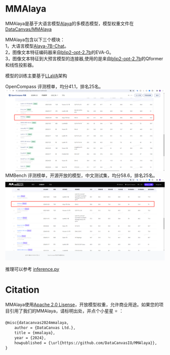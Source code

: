 # MMAlaya
MMAlaya是基于大语言模型[Alaya](https://github.com/DataCanvasIO/Alaya)的多模态模型，模型权重文件在[DataCanvas/MMAlaya](https://huggingface.co/DataCanvas/MMAlaya/tree/main)

MMAlaya包含以下三个模块：
<br>1，大语言模型[Alaya-7B-Chat](https://huggingface.co/DataCanvas/Alaya-7B-Chat)。
<br>2，图像文本特征编码器来自[blip2-opt-2.7b](https://huggingface.co/Salesforce/blip2-opt-2.7b)的EVA-G。
<br>3，图像文本特征到大预言模型的连接器,使用的是来自[blip2-opt-2.7b](https://huggingface.co/Salesforce/blip2-opt-2.7b)的Qformer和线性投影器。

模型的训练主要基于[LLaVA](https://github.com/haotian-liu/LLaVA)架构

OpenCompass 评测榜单，均分41.1，排名25名。
![opencompass-leaderboard-multimodal](https://github.com/DataCanvasIO/MMAlaya/blob/main/data/opencompass-leaderboard-multimodal.png)
MMBench 评测榜单，开源开放的模型，中文测试集，均分58.6，排名25名。
![opencompass-leaderboard-multimodal-cn](https://github.com/DataCanvasIO/MMAlaya/blob/main/data/opencompass-leaderboard-multimodal-cn.png)

推理可以参考 [inference.py](https://github.com/DataCanvasIO/MMAlaya/blob/main/inference.py)

# Citation
MMAlaya使用<a href="https://github.com/DataCanvasIO/Alaya/blob/main/LICENSE">Apache 2.0 Lisense</a>，开放模型权重，允许商业用途。如果您的项目引用了我们的MMAlaya，请标明出处，并点个小星星 :star: ：
```
@misc{datacanvas2024mmalaya,
    author = {DataCanvas Ltd.},
    title = {mmalaya},
    year = {2024},
    howpublished = {\url{https://github.com/DataCanvasIO/MMAlaya}},
}
```
